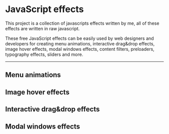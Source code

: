# JavaScript effects
This project is a collection of javascripts effects written by me, all of these effects are written in raw javascript.

These free JavaScript effects can be easily used by web designers and developers for creating menu animations, interactive drag&drop effects, image hover effects, modal windows effects, content filters, preloaders, typography effects, sliders and more.

---
## Menu animations

## Image  hover effects

## Interactive drag&drop effects

## Modal windows effects
